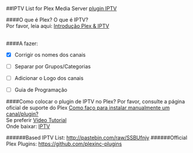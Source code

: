 ##IPTV List for Plex Media Server [plugin IPTV](https://github.com/Cigaras/IPTV.bundle)

####O que é Plex? O que é IPTV?<br>
Por favor, leia aqui: [Introdução Plex & IPTV](https://github.com/Cigaras/IPTV.bundle)<br><br>


####A fazer:
- [x] Corrigir os nomes dos canais
- [ ] Separar por Grupos/Categorias
- [ ] Adicionar o Logo dos canais
- [ ] Guia de Programação


####Como colocar o plugin de IPTV no Plex?
Por favor, consulte a página oficial de suporte do Plex [Como faço para instalar manualmente um canal/plugin?](https://support.plex.tv/hc/en-us/articles/201187656-How-do-I-manually-install-a-channel-)<br>
Se preferir [Vídeo Tutorial](https://www.youtube.com/watch?v=yMx-zJbaakI)<br>
Onde baixar: [IPTV](https://github.com/Cigaras/IPTV.bundle)<br>

######Based IPTV List: http://pastebin.com/raw/SSBUfnjy
######Official Plex Plugins: https://github.com/plexinc-plugins
